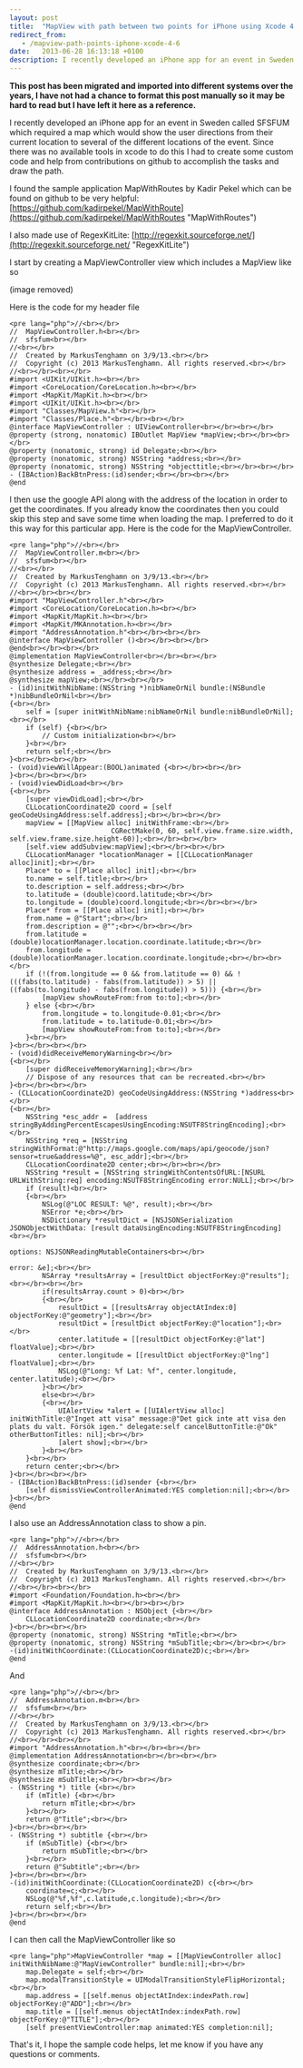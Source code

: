 ```yaml
---
layout: post
title:  "MapView with path between two points for iPhone using Xcode 4.6"
redirect_from:
   - /mapview-path-points-iphone-xcode-4-6
date:   2013-06-28 16:13:18 +0100
description: I recently developed an iPhone app for an event in Sweden called SFSFUM which required a map which would show the user directions from their current location to several of the different locations of t...
---
```


**This post has been migrated and imported into different systems over the years, I have not had a chance to format this post manually so it may be hard to read but I have left it here as a reference.**

I recently developed an iPhone app for an event in Sweden called SFSFUM which required a map which would show the user directions from their current location to several of the different locations of the event. Since there was no available tools in xcode to do this I had to create some custom code and help from contributions on github to accomplish the tasks and draw the path.  
  
 I found the sample application MapWithRoutes by Kadir Pekel which can be found on github to be very helpful: [https://github.com/kadirpekel/MapWithRoute](https://github.com/kadirpekel/MapWithRoutes "MapWithRoutes")  
  
 I also made use of RegexKitLite: [http://regexkit.sourceforge.net/](http://regexkit.sourceforge.net/ "RegexKitLite")  
  
 I start by creating a MapViewController view which includes a MapView like so  
  
 (image removed)   
   
  
 Here is the code for my header file

```
<pre lang="php">//<br></br>
//  MapViewController.h<br></br>
//  sfsfum<br></br>
//<br></br>
//  Created by MarkusTenghamn on 3/9/13.<br></br>
//  Copyright (c) 2013 MarkusTenghamn. All rights reserved.<br></br>
//<br></br><br></br>
#import <UIKit/UIKit.h><br></br>
#import <CoreLocation/CoreLocation.h><br></br>
#import <MapKit/MapKit.h><br></br>
#import <UIKit/UIKit.h><br></br>
#import "Classes/MapView.h"<br></br>
#import "Classes/Place.h"<br></br><br></br>
@interface MapViewController : UIViewController<br></br><br></br>
@property (strong, nonatomic) IBOutlet MapView *mapView;<br></br><br></br>
@property (nonatomic, strong) id Delegate;<br></br>
@property (nonatomic, strong) NSString *address;<br></br>
@property (nonatomic, strong) NSString *objecttitle;<br></br><br></br>
- (IBAction)BackBtnPress:(id)sender;<br></br><br></br>
@end
```  
   
  
 I then use the google API along with the address of the location in order to get the coordinates. If you already know the coordinates then you could skip this step and save some time when loading the map. I preferred to do it this way for this particular app. Here is the code for the MapViewController.  
```
<pre lang="php">//<br></br>
//  MapViewController.m<br></br>
//  sfsfum<br></br>
//<br></br>
//  Created by MarkusTenghamn on 3/9/13.<br></br>
//  Copyright (c) 2013 MarkusTenghamn. All rights reserved.<br></br>
//<br></br><br></br>
#import "MapViewController.h"<br></br>
#import <CoreLocation/CoreLocation.h><br></br>
#import <MapKit/MapKit.h><br></br>
#import <MapKit/MKAnnotation.h><br></br>
#import "AddressAnnotation.h"<br></br><br></br>
@interface MapViewController ()<br></br><br></br>
@end<br></br><br></br>
@implementation MapViewController<br></br><br></br>
@synthesize Delegate;<br></br>
@synthesize address = _address;<br></br>
@synthesize mapView;<br></br><br></br>
- (id)initWithNibName:(NSString *)nibNameOrNil bundle:(NSBundle *)nibBundleOrNil<br></br>
{<br></br>
    self = [super initWithNibName:nibNameOrNil bundle:nibBundleOrNil];<br></br>
    if (self) {<br></br>
        // Custom initialization<br></br>
    }<br></br>
    return self;<br></br>
}<br></br><br></br>
- (void)viewWillAppear:(BOOL)animated {<br></br><br></br>
}<br></br><br></br>
- (void)viewDidLoad<br></br>
{<br></br>
    [super viewDidLoad];<br></br>
    CLLocationCoordinate2D coord = [self geoCodeUsingAddress:self.address];<br></br><br></br>
    mapView = [[MapView alloc] initWithFrame:<br></br>
						 CGRectMake(0, 60, self.view.frame.size.width, self.view.frame.size.height-60)];<br></br><br></br>
	[self.view addSubview:mapView];<br></br><br></br>
    CLLocationManager *locationManager = [[CLLocationManager alloc]init];<br></br>
	Place* to = [[Place alloc] init];<br></br>
	to.name = self.title;<br></br>
	to.description = self.address;<br></br>
	to.latitude = (double)coord.latitude;<br></br>
	to.longitude = (double)coord.longitude;<br></br><br></br>
	Place* from = [[Place alloc] init];<br></br>
	from.name = @"Start";<br></br>
	from.description = @"";<br></br><br></br>
    from.latitude = (double)locationManager.location.coordinate.latitude;<br></br>
	from.longitude = (double)locationManager.location.coordinate.longitude;<br></br><br></br>
	if (!(from.longitude == 0 && from.latitude == 0) && !(((fabs(to.latitude) - fabs(from.latitude)) > 5) || ((fabs(to.longitude) - fabs(from.longitude)) > 5))) {<br></br>
        [mapView showRouteFrom:from to:to];<br></br>
    } else {<br></br>
        from.longitude = to.longitude-0.01;<br></br>
        from.latitude = to.latitude-0.01;<br></br>
        [mapView showRouteFrom:from to:to];<br></br>
    }<br></br>
}<br></br><br></br>
- (void)didReceiveMemoryWarning<br></br>
{<br></br>
    [super didReceiveMemoryWarning];<br></br>
    // Dispose of any resources that can be recreated.<br></br>
}<br></br><br></br>
- (CLLocationCoordinate2D) geoCodeUsingAddress:(NSString *)address<br></br>
{<br></br>
    NSString *esc_addr =  [address stringByAddingPercentEscapesUsingEncoding:NSUTF8StringEncoding];<br></br>
    NSString *req = [NSString stringWithFormat:@"http://maps.google.com/maps/api/geocode/json?sensor=true&address=%@", esc_addr];<br></br>
    CLLocationCoordinate2D center;<br></br><br></br>
    NSString *result = [NSString stringWithContentsOfURL:[NSURL URLWithString:req] encoding:NSUTF8StringEncoding error:NULL];<br></br>
    if (result)<br></br>
    {<br></br>
        NSLog(@"LOC RESULT: %@", result);<br></br>
        NSError *e;<br></br>
        NSDictionary *resultDict = [NSJSONSerialization JSONObjectWithData: [result dataUsingEncoding:NSUTF8StringEncoding]<br></br>
                                                                   options: NSJSONReadingMutableContainers<br></br>
                                                                     error: &e];<br></br>
        NSArray *resultsArray = [resultDict objectForKey:@"results"];<br></br><br></br>
        if(resultsArray.count > 0)<br></br>
        {<br></br>
            resultDict = [[resultsArray objectAtIndex:0] objectForKey:@"geometry"];<br></br>
            resultDict = [resultDict objectForKey:@"location"];<br></br>
            center.latitude = [[resultDict objectForKey:@"lat"] floatValue];<br></br>
            center.longitude = [[resultDict objectForKey:@"lng"] floatValue];<br></br>
            NSLog(@"Long: %f Lat: %f", center.longitude, center.latitude);<br></br>
        }<br></br>
        else<br></br>
        {<br></br>
            UIAlertView *alert = [[UIAlertView alloc] initWithTitle:@"Inget att visa" message:@"Det gick inte att visa den plats du valt. Försök igen." delegate:self cancelButtonTitle:@"Ok" otherButtonTitles: nil];<br></br>
            [alert show];<br></br>
        }<br></br>
    }<br></br>
    return center;<br></br>
}<br></br><br></br>
- (IBAction)BackBtnPress:(id)sender {<br></br>
    [self dismissViewControllerAnimated:YES completion:nil];<br></br>
}<br></br>
@end
```  
   
  
 I also use an AddressAnnotation class to show a pin.  
```
<pre lang="php">//<br></br>
//  AddressAnnotation.h<br></br>
//  sfsfum<br></br>
//<br></br>
//  Created by MarkusTenghamn on 3/9/13.<br></br>
//  Copyright (c) 2013 MarkusTenghamn. All rights reserved.<br></br>
//<br></br><br></br>
#import <Foundation/Foundation.h><br></br>
#import <MapKit/MapKit.h><br></br><br></br>
@interface AddressAnnotation : NSObject {<br></br>
    CLLocationCoordinate2D coordinate;<br></br>
}<br></br><br></br>
@property (nonatomic, strong) NSString *mTitle;<br></br>
@property (nonatomic, strong) NSString *mSubTitle;<br></br><br></br>
-(id)initWithCoordinate:(CLLocationCoordinate2D)c;<br></br>
@end
```  
   
  
 And  
```
<pre lang="php">//<br></br>
//  AddressAnnotation.m<br></br>
//  sfsfum<br></br>
//<br></br>
//  Created by MarkusTenghamn on 3/9/13.<br></br>
//  Copyright (c) 2013 MarkusTenghamn. All rights reserved.<br></br>
//<br></br><br></br>
#import "AddressAnnotation.h"<br></br><br></br>
@implementation AddressAnnotation<br></br><br></br>
@synthesize coordinate;<br></br>
@synthesize mTitle;<br></br>
@synthesize mSubTitle;<br></br><br></br>
- (NSString *) title {<br></br>
    if (mTitle) {<br></br>
        return mTitle;<br></br>
    }<br></br>
    return @"Title";<br></br>
}<br></br><br></br>
- (NSString *) subtitle {<br></br>
    if (mSubTitle) {<br></br>
        return mSubTitle;<br></br>
    }<br></br>
    return @"Subtitle";<br></br>
}<br></br><br></br>
-(id)initWithCoordinate:(CLLocationCoordinate2D) c{<br></br>
    coordinate=c;<br></br>
    NSLog(@"%f,%f",c.latitude,c.longitude);<br></br>
    return self;<br></br>
}<br></br><br></br>
@end
```  
   
  
 I can then call the MapViewController like so  
```
<pre lang="php">MapViewController *map = [[MapViewController alloc] initWithNibName:@"MapViewController" bundle:nil];<br></br>
    map.Delegate = self;<br></br>
    map.modalTransitionStyle = UIModalTransitionStyleFlipHorizontal;<br></br>
    map.address = [[self.menus objectAtIndex:indexPath.row] objectForKey:@"ADD"];<br></br>
    map.title = [[self.menus objectAtIndex:indexPath.row] objectForKey:@"TITLE"];<br></br>
    [self presentViewController:map animated:YES completion:nil];
```  
   
  
 That's it, I hope the sample code helps, let me know if you have any questions or comments.